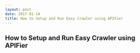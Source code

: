```yaml
---
layout: post
date: 2017-01-14
title: How to Setup and Run Easy Crawler using APIFier
---
```


## How to Setup and Run Easy Crawler using APIFier
